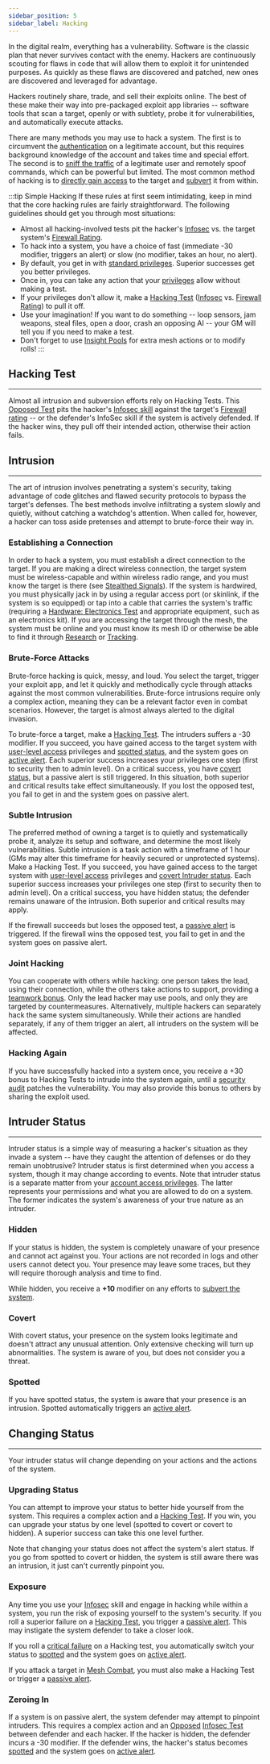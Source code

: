 ```yaml
---
sidebar_position: 5
sidebar_label: Hacking
---
```


In the digital realm, everything has a vulnerability.  Software is the classic plan that never survives contact with the enemy.  Hackers are continuously scouting for flaws in code that will allow them to exploit it for unintended purposes.  As quickly as these flaws are discovered and patched, new ones are discovered and leveraged for advantage.

Hackers routinely share, trade, and sell their exploits online.  The best of these make their way into pre-packaged exploit app libraries -- software tools that scan a target, openly or with subtlety, probe it for vulnerabilities, and automatically execute attacks.

There are many methods you may use to hack a system.  The first is to circumvent the [authentication](authentication-and-encryption.md#circumventing-authentication) on a legitimate account, but this requires background knowledge of the account and takes time and special effort.  The second is to [sniff the traffic](../Devices.md#sniffing) of a legitimate user and remotely spoof commands, which can be powerful but limited.  The most common method of hacking is to [directly gain access](#intrusion) to the target and [subvert](system-subversion.md) it from within.

:::tip Simple Hacking
If these rules at first seem intimidating, keep in mind that the core hacking rules are fairly straightforward.  The following guidelines should get you through most situations:
- Almost all hacking-involved tests pit the hacker's [Infosec](../../Skills.md#infosec) vs. the target system's [Firewall Rating](Countermeasures.md#firewall-ratings).
- To hack into a system, you have a choice of fast (immediate -30 modifier, triggers an alert) or slow (no modifier, takes an hour, no alert).
- By default, you get in with [standard privileges](authentication-and-encryption.md#user-accounts).  Superior successes get you better privileges.
- Once in, you can take any action that your [privileges](authentication-and-encryption.md#accounts--access-privileges) allow without making a test.
- If your privileges don't allow it, make a [Hacking Test](#hacking-test) ([Infosec](../../Skills.md#infosec) vs. [Firewall Rating](Countermeasures.md#firewall-ratings)) to pull it off.
- Use your imagination!  If you want to do something -- loop sensors, jam weapons, steal files, open a door, crash an opposing AI -- your GM will tell you if you need to make a test.
- Don't forget to use [Insight Pools](../../Pools.md#insight) for extra mesh actions or to modify rolls!
:::

## Hacking Test
---
Almost all intrusion and subversion efforts rely on Hacking Tests.  This [Opposed Test](../../dice-basics.md#opposed-test) pits the hacker's [Infosec skill](../../Skills.md#infosec) against the target's [Firewall rating](Countermeasures.md#firewall-ratings) -- or the defender's InfoSec skill if the system is actively defended.  If the hacker wins, they pull off their intended action, otherwise their action fails.
## Intrusion
---
The art of intrusion involves penetrating a system's security, taking advantage of code glitches and flawed security protocols to bypass the target's defenses.  The best methods involve infiltrating a system slowly and quietly, without catching a watchdog's attention.  When called for, however, a hacker can toss aside pretenses and attempt to brute-force their way in.

### Establishing a Connection
In order to hack a system, you must establish a direct connection to the target.  If you are making a direct wireless connection, the target system must be wireless-capable and within wireless radio range, and you must know the target is there (see [Stealthed Signals](../Devices.md#stealthed-signals)).  If the system is hardwired, you must physically jack in by using a regular access port (or skinlink, if the system is so equipped) or tap into a cable that carries the system's traffic (requiring a [Hardware: Electronics Test](../../Skills.md#hardware-field) and appropriate equipment, such as an electronics kit).  If you are accessing the target through the mesh, the system must be online and you must know its mesh ID or otherwise be able to find it through [Research](../Research.md#online-research) or [Tracking](../Tracking.md).

### Brute-Force Attacks
Brute-force hacking is quick, messy, and loud.  You select the target, trigger your exploit app, and let it quickly and methodically cycle through attacks against the most common vulnerabilities.  Brute-force intrusions require only a complex action, meaning they can be a relevant factor even in combat scenarios.  However, the target is almost always alerted to the digital invasion.

To brute-force a target, make a [Hacking Test](#hacking-test).  The intruders suffers a -30 modifier.  If you succeed, you have gained access to the target system with [user-level access](authentication-and-encryption.md#user-accounts) privileges and [spotted status](#spotted), and the system goes on  [active alert](Countermeasures.md#active-alert).  Each superior success increases your privileges one step (first to security then to admin level).  On a critical success, you have [covert status](#covert), but a passive alert is still triggered.  In this situation, both superior and critical results take effect simultaneously.  If you lost the opposed test, you fail to get in and the system goes on passive alert.

### Subtle Intrusion
The preferred method of owning a target is to quietly and systematically probe it, analyze its setup and software, and determine the most likely vulnerabilities.  Subtle intrusion is a task action with a timeframe of 1 hour (GMs may alter this timeframe for heavily secured or unprotected systems).  Make a Hacking Test.  If you succeed, you have gained access to the target system with [user-level access](authentication-and-encryption.md#user-accounts) privileges and [covert Intruder status](#covert).  Each superior success increases your privileges one step (first to security then to admin level).  On a critical success, you have hidden status; the defender remains unaware of the intrusion.  Both superior and critical results may apply.

If the firewall succeeds but loses the opposed test, a [passive alert](Countermeasures.md#passive-alert) is triggered.  If the firewall wins the opposed test, you fail to get in and the system goes on passive alert.

### Joint Hacking
You can cooperate with others while hacking: one person takes the lead, using their connection, while the others take actions to support, providing a [teamwork bonus](../../dice-basics.md#teamwork).  Only the lead hacker may use pools, and only they are targeted by countermeasures.  Alternatively, multiple hackers can separately hack the same system simultaneously.  While their actions are handled separately, if any of them trigger an alert, all intruders on the system will be affected.

### Hacking Again
If you have successfully hacked into a system once, you receive a +30 bonus to Hacking Tests to intrude into the system again, until a [security audit](Countermeasures.md#security-audits) patches the vulnerability.  You may also provide this bonus to others by sharing the exploit used.

## Intruder Status
---
Intruder status is a simple way of measuring a hacker's situation as they invade a system -- have they caught the attention of defenses or do they remain unobtrusive?  Intruder status is first determined when you access a system, though it may change according to events.  Note that intruder status is a separate matter from your [account access privileges](authentication-and-encryption.md#accounts--access-privileges).  The latter represents your permissions and what you are allowed to do on a system.  The former indicates the system's awareness of your true nature as an intruder.

### Hidden
If your status is hidden, the system is completely unaware of your presence and cannot act against you.  Your actions are not recorded in logs and other users cannot detect you.  Your presence may leave some traces, but they will require thorough analysis and time to find.

While hidden, you receive a **+10** modifier on any efforts to [subvert the system](system-subversion.md).

### Covert
With covert status, your presence on the system looks legitimate and doesn't attract any unusual attention.  Only extensive checking will turn up abnormalities.  The system is aware of you, but does not consider you a threat.

### Spotted
If you have spotted status, the system is aware that your presence is an intrusion.  Spotted automatically triggers an [active alert](Countermeasures.md#active-alert).

## Changing Status
---
Your intruder status will change depending on your actions and the actions of the system.

### Upgrading Status
You can attempt to improve your status to better hide yourself from the system.  This requires a complex action and a [Hacking Test](#hacking-test).  If you win, you can upgrade your status by one level (spotted to covert or covert to hidden).  A superior success can take this one level further.

Note that changing your status does not affect the system's alert status.  If you go from spotted to covert or hidden, the system is still aware there was an intrusion, it just can't currently pinpoint you.


### Exposure
Any time you use your [Infosec](../../Skills.md#infosec) skill and engage in hacking while within a system, you run the risk of exposing yourself to the system's security.  If you roll a superior failure on a [Hacking Test](#hacking-test), you trigger a [passive alert](Countermeasures.md#passive-alert).  This may instigate the system defender to take a closer look. 

If you roll a [critical failure](../../dice-basics.md#criticals) on a Hacking test, you automatically switch your status to [spotted](#spotted) and the system goes on [active alert](Countermeasures.md#active-alert).

If you attack a target in [Mesh Combat](mesh-combat.md), you must also make a Hacking Test or trigger a [passive alert](Countermeasures.md#passive-alert).

### Zeroing In
If a system is on passive alert, the system defender may attempt to pinpoint intruders.  This requires a complex action and an [Opposed](../../dice-basics.md#opposed-test) [Infosec Test](../../Skills.md#infosec) between defender and each hacker.  If the hacker is hidden, the defender incurs a -30 modifier.  If the defender wins, the hacker's status becomes [spotted](#spotted) and the system goes on [active alert](Countermeasures.md#active-alert).
